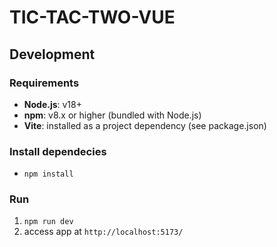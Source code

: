 # TIC-TAC-TWO-VUE

## Development

### Requirements
* **Node.js**: v18+
* **npm**: v8.x or higher (bundled with Node.js)
* **Vite**: installed as a project dependency (see package.json)

### Install dependecies
*  `npm install`

### Run
1. `npm run dev`
2. access app at `http://localhost:5173/`

